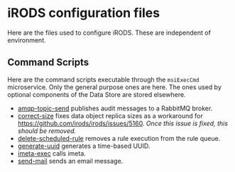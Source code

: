 # iRODS configuration files

Here are the files used to configure iRODS. These are independent of environment.

## Command Scripts

Here are the command scripts executable through the `msiExecCmd` microservice. Only the general purpose ones are here. The ones used by optional components of the Data Store are stored elsewhere.

* [amqp-topic-send](var/lib/irods/msiExecCmd_bin/amqp-topic-send) publishes audit messages to a RabbitMQ broker.
* [correct-size](var/lib/irods/msiExecCmd_bin/correct-size) fixes data object replica sizes as a workaround for <https://github.com/irods/irods/issues/5160>. _Once this issue is fixed, this should be removed._
* [delete-scheduled-rule](var/lib/irods/msiExecCmd_bin/delete-scheduled-rule) removes a rule execution from the rule queue.
* [generate-uuid](var/lib/irods/msiExecCmd_bin/generate-uuid) generates a time-based UUID.
* [imeta-exec](var/lib/irods/msiExecCmd_bin/imeta-exec) calls imeta.
* [send-mail](var/lib/irods/msiExecCmd_bin/send-mail) sends an email message.

